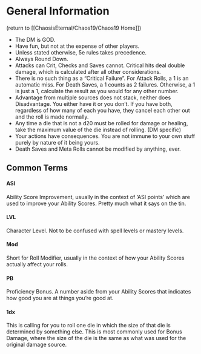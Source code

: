 # General Information
(return to [[ChaosisEternal/Chaos19/Chaos19 Home]])

-   The DM is GOD.
-   Have fun, but not at the expense of other players.
-   Unless stated otherwise, 5e rules takes precedence.
-   Always Round Down.
-   Attacks can Crit, Checks and Saves cannot. Critical hits deal double damage, which is calculated after all other considerations.
-   There is no such thing as a “Critical Failure”. For Attack Rolls, a 1 is an automatic miss. For Death Saves, a 1 counts as 2 failures. Otherwise, a 1 is just a 1, calculate the result as you would for any other number.
-   Advantage from multiple sources does not stack, neither does Disadvantage. You either have it or you don’t. If you have both, regardless of how many of each you have, they cancel each other out and the roll is made normally.
-   Any time a die that is not a d20 must be rolled for damage or healing, take the maximum value of the die instead of rolling. (DM specific)
-   Your actions have consequences. You are not immune to your own stuff purely by nature of it being yours.
-   Death Saves and Meta Rolls cannot be modified by anything, ever.

## Common Terms

#### ASI

Ability Score Improvement, usually in the context of ‘ASI points’ which are used to improve your Ability Scores. Pretty much what it says on the tin.

#### LVL

Character Level. Not to be confused with spell levels or mastery levels.

#### Mod

Short for Roll Modifier, usually in the context of how your Ability Scores actually affect your rolls.

#### PB

Proficiency Bonus. A number aside from your Ability Scores that indicates how good you are at things you’re good at.

#### 1dx

This is calling for you to roll one die in which the size of that die is determined by something else. This is most commonly used for Bonus Damage, where the size of the die is the same as what was used for the original damage source.